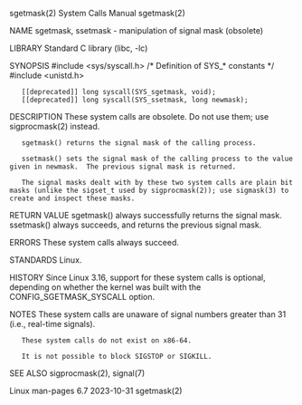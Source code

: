 sgetmask(2)                                                                                 System Calls Manual                                                                                 sgetmask(2)

NAME
       sgetmask, ssetmask - manipulation of signal mask (obsolete)

LIBRARY
       Standard C library (libc, -lc)

SYNOPSIS
       #include <sys/syscall.h>      /* Definition of SYS_* constants */
       #include <unistd.h>

       [[deprecated]] long syscall(SYS_sgetmask, void);
       [[deprecated]] long syscall(SYS_ssetmask, long newmask);

DESCRIPTION
       These system calls are obsolete.  Do not use them; use sigprocmask(2) instead.

       sgetmask() returns the signal mask of the calling process.

       ssetmask() sets the signal mask of the calling process to the value given in newmask.  The previous signal mask is returned.

       The signal masks dealt with by these two system calls are plain bit masks (unlike the sigset_t used by sigprocmask(2)); use sigmask(3) to create and inspect these masks.

RETURN VALUE
       sgetmask() always successfully returns the signal mask.  ssetmask() always succeeds, and returns the previous signal mask.

ERRORS
       These system calls always succeed.

STANDARDS
       Linux.

HISTORY
       Since Linux 3.16, support for these system calls is optional, depending on whether the kernel was built with the CONFIG_SGETMASK_SYSCALL option.

NOTES
       These system calls are unaware of signal numbers greater than 31 (i.e., real-time signals).

       These system calls do not exist on x86-64.

       It is not possible to block SIGSTOP or SIGKILL.

SEE ALSO
       sigprocmask(2), signal(7)

Linux man-pages 6.7                                                                              2023-10-31                                                                                     sgetmask(2)
